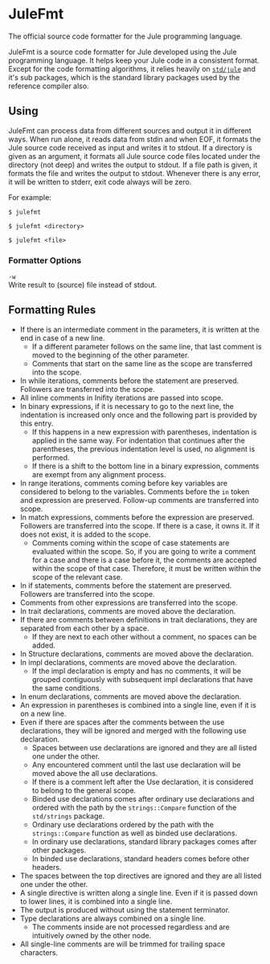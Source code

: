 # JuleFmt

The official source code formatter for the Jule programming language.

JuleFmt is a source code formatter for Jule developed using the Jule programming language. It helps keep your Jule code in a consistent format. Except for the code formatting algorithms, it relies heavily on [`std/jule`](/std/jule) and it's sub packages, which is the standard library packages used by the reference compiler also.

## Using

JuleFmt can process data from different sources and output it in different ways. When run alone, it reads data from stdin and when EOF, it formats the Jule source code received as input and writes it to stdout. If a directory is given as an argument, it formats all Jule source code files located under the directory (not deep) and writes the output to stdout. If a file path is given, it formats the file and writes the output to stdout. Whenever there is any error, it will be written to stderr, exit code always will be zero.

For example:
```
$ julefmt
```
```
$ julefmt <directory>
```
```
$ julefmt <file>
```

### Formatter Options

`-w`\
Write result to (source) file instead of stdout.

## Formatting Rules

- If there is an intermediate comment in the parameters, it is written at the end in case of a new line.
	- If a different parameter follows on the same line, that last comment is moved to the beginning of the other parameter.
	- Comments that start on the same line as the scope are transferred into the scope.
- In while iterations, comments before the statement are preserved. Followers are transferred into the scope.
- All inline comments in Inifity iterations are passed into scope.
- In binary expressions, if it is necessary to go to the next line, the indentation is increased only once and the following part is provided by this entry.
	- If this happens in a new expression with parentheses, indentation is applied in the same way. For indentation that continues after the parentheses, the previous indentation level is used, no alignment is performed.
	- If there is a shift to the bottom line in a binary expression, comments are exempt from any alignment process.
- In range iterations, comments coming before key variables are considered to belong to the variables. Comments before the `in` token and expression are preserved. Follow-up comments are transferred into scope.
- In match expressions, comments before the expression are preserved. Followers are transferred into the scope. If there is a case, it owns it. If it does not exist, it is added to the scope.
	- Comments coming within the scope of case statements are evaluated within the scope. So, if you are going to write a comment for a case and there is a case before it, the comments are accepted within the scope of that case. Therefore, it must be written within the scope of the relevant case.
- In if statements, comments before the statement are preserved. Followers are transferred into the scope.
- Comments from other expressions are transferred into the scope.
- In trait declarations, comments are moved above the declaration.
- If there are comments between definitions in trait declarations, they are separated from each other by a space.
	- If they are next to each other without a comment, no spaces can be added.
- In Structure declarations, comments are moved above the declaration.
- In impl declarations, comments are moved above the declaration.
	- If the impl declaration is empty and has no comments, it will be grouped contiguously with subsequent impl declarations that have the same conditions.
- In enum declarations, comments are moved above the declaration.
- An expression in parentheses is combined into a single line, even if it is on a new line.
- Even if there are spaces after the comments between the use declarations, they will be ignored and merged with the following use declaration.
	- Spaces between use declarations are ignored and they are all listed one under the other.
	- Any encountered comment until the last use declaration will be moved above the all use declarations.
	- If there is a comment left after the Use declaration, it is considered to belong to the general scope.
	- Binded use declarations comes after ordinary use declarations and ordered with the path by the `strings::Compare` function of the `std/strings` package.
	- Ordinary use declarations ordered by the path with the `strings::Compare` function as well as binded use declarations.
	- In ordinary use declarations, standard library packages comes after other packages.
	- In binded use declarations, standard headers comes before other headers.
- The spaces between the top directives are ignored and they are all listed one under the other.
- A single directive is written along a single line. Even if it is passed down to lower lines, it is combined into a single line.
- The output is produced without using the statement terminator.
- Type declarations are always combined on a single line.
	- The comments inside are not processed regardless and are intuitively owned by the other node.
- All single-line comments are will be trimmed for trailing space characters.